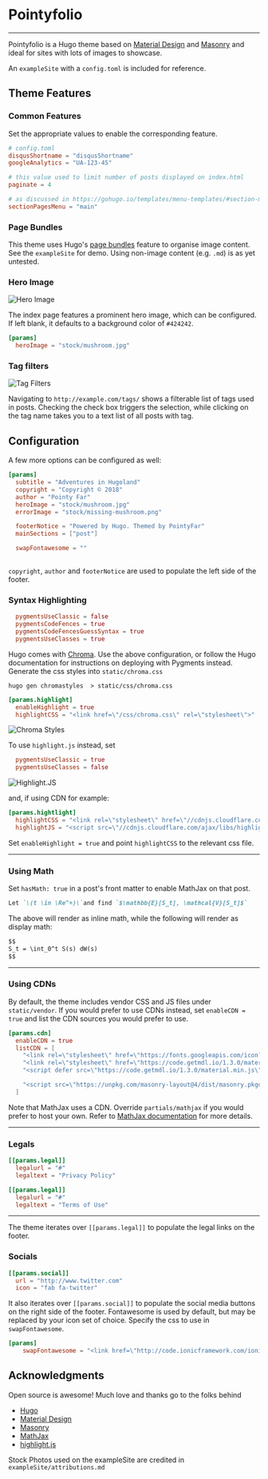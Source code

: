 # Pointyfolio 
---
Pointyfolio is a Hugo theme based on [Material Design](https://getmdl.io/) and [Masonry](https://masonry.desandro.com/) and ideal for sites with lots of images to showcase.

An `exampleSite` with a `config.toml` is included for reference.

## Theme Features 

### Common Features 

Set the appropriate values to enable the corresponding feature.

```toml
# config.toml
disqusShortname = "disqusShortname"
googleAnalytics = "UA-123-45"

# this value used to limit number of posts displayed on index.html
paginate = 4

# as discussed in https://gohugo.io/templates/menu-templates/#section-menu-for-lazy-bloggers
sectionPagesMenu = "main"

```

### Page Bundles
This theme uses Hugo's [page bundles](https://gohugo.io/content-management/page-bundles/#readout) feature to organise image content. See the `exampleSite` for demo. Using non-image content (e.g. `.md`) is as yet untested.

### Hero Image 
![Hero Image](images/screenshot.png)

The index page features a prominent hero image, which can be configured. If left blank, it defaults to a background color of `#424242`.

```toml
[params]
  heroImage = "stock/mushroom.jpg"
```


### Tag filters
![Tag Filters](images/tags.png)

Navigating to `http://example.com/tags/` shows a filterable list of tags used in posts. Checking the check box triggers the selection, while clicking on the tag name takes you to a text list of all posts with tag.


## Configuration

A few more options can be configured as well:

```toml
[params]
  subtitle = "Adventures in Hugoland"
  copyright = "Copyright © 2018"
  author = "Pointy Far"
  heroImage = "stock/mushroom.jpg"
  errorImage = "stock/missing-mushroom.png"

  footerNotice = "Powered by Hugo. Themed by PointyFar"
  mainSections = ["post"]

  swapFontawesome = ""
  
```

`copyright`, `author` and `footerNotice` are used to populate the left side of the footer.


### Syntax Highlighting

```toml
  pygmentsUseClassic = false
  pygmentsCodeFences = true
  pygmentsCodeFencesGuessSyntax = true
  pygmentsUseClasses = true
```
Hugo comes with [Chroma](https://gohugo.io/content-management/syntax-highlighting/). Use the above configuration, or follow the Hugo documentation for instructions on deploying with Pygments instead. Generate the css styles into `static/chroma.css`

`hugo gen chromastyles  > static/css/chroma.css`

```toml
[params.highlight]
  enableHighlight = true
  highlightCSS = "<link href=\"/css/chroma.css\" rel=\"stylesheet\">"
```
![Chroma Styles](images/chroma.png)

To use `highlight.js` instead, set 
```toml
  pygmentsUseClassic = true 
  pygmentsUseClasses = false
```

![Highlight.JS](images/hjs.png)

and, if using CDN for example: 
```toml
[params.hightlight]
  highlightCSS = "<link rel=\"stylesheet\" href=\"//cdnjs.cloudflare.com/ajax/libs/highlight.js/9.12.0/styles/default.min.css\">"
  highlightJS = "<script src=\"//cdnjs.cloudflare.com/ajax/libs/highlight.js/9.12.0/highlight.min.js\"></script>"
```

Set `enableHighlight = true` and point `highlightCSS` to the relevant css file. 

---

### Using Math 

Set `hasMath: true` in a post's front matter to enable MathJax on that post. 

```md
Let `\(t \in \Re^+)\`and find `$\mathbb{E}[S_t], \mathcal{V}[S_t]$`
```
The above will render as inline math, while the following will render as display math:

```md
$$
S_t = \int_0^t S(s) dW(s)
$$
```

---
### Using CDNs 

By default, the theme includes vendor CSS and JS files under `static/vendor`. If you would prefer to use CDNs instead, set `enableCDN = true` and list the CDN sources you would prefer to use. 

```toml
[params.cdn]
  enableCDN = true
  listCDN = [
    "<link rel=\"stylesheet\" href=\"https://fonts.googleapis.com/icon?family=Material+Icons\">",
    "<link rel=\"stylesheet\" href=\"https://code.getmdl.io/1.3.0/material.indigo-pink.min.css\">",
    "<script defer src=\"https://code.getmdl.io/1.3.0/material.min.js\"></script>",

    "<script src=\"https://unpkg.com/masonry-layout@4/dist/masonry.pkgd.min.js\"></script>"
  ]
```

Note that MathJax uses a CDN. Override `partials/mathjax` if you would prefer to host your own. Refer to [MathJax documentation](https://www.mathjax.org/#gettingstarted) for more details.

---

### Legals

```toml
[[params.legal]]
  legalurl = "#"
  legaltext = "Privacy Policy"

[[params.legal]]
  legalurl = "#"
  legaltext = "Terms of Use"
```

---


The theme iterates over `[[params.legal]]` to populate the legal links on the footer. 

### Socials

```toml
[[params.social]]
  url = "http://www.twitter.com"
  icon = "fab fa-twitter"
```

It also iterates over `[[params.social]]` to populate the social media buttons on the right side of the footer. Fontawesome is used by default, but may be replaced by your icon set of choice. Specify the css to use in `swapFontawesome`.

```toml
[params]
    swapFontawesome = "<link href=\"http://code.ionicframework.com/ionicons/2.0.1/css/ionicons.min.css\" rel=\"stylesheet\">"
```
    

## Acknowledgments

Open source is awesome! Much love and thanks go to the folks behind 
  - [Hugo](https://gohugo.io/)
  - [Material Design](https://getmdl.io/)
  - [Masonry](https://masonry.desandro.com/)
  - [MathJax](https://www.mathjax.org/)
  - [highlight.js](https://highlightjs.org)
  

Stock Photos used on the exampleSite are credited in `exampleSite/attributions.md`